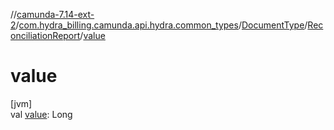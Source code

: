 //[camunda-7.14-ext-2](../../../../index.md)/[com.hydra_billing.camunda.api.hydra.common_types](../../index.md)/[DocumentType](../index.md)/[ReconciliationReport](index.md)/[value](value.md)

# value

[jvm]\
val [value](value.md): Long
